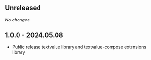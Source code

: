 ## Unreleased

*No changes*

## 1.0.0 - 2024.05.08

- Public release textvalue library and textvalue-compose extensions library
